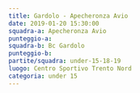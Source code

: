 ```yaml
---
title: Gardolo - Apecheronza Avio
date: 2019-01-20 15:30:00
squadra-a: Apecheronza Avio
punteggio-a: 
squadra-b: Bc Gardolo
punteggio-b: 
partite/squadra: under-15-18-19
luogo: Centro Sportivo Trento Nord
categoria: under 15
---
```

